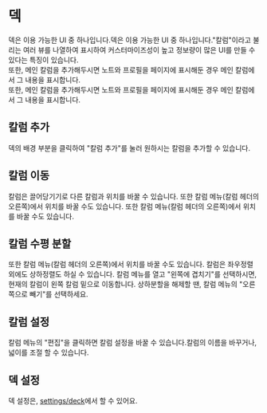 # 덱

덱은 이용 가능한 UI 중 하나입니다.덱은 이용 가능한 UI 중 하나입니다."칼럼"이라고 불리는 여러 뷰를 나열하여 표시하여 커스터마이즈성이 높고 정보량이 많은 UI를 만들 수 있다는 특징이 있습니다.\
또한, 메인 칼럼을 추가해두시면 노트와 프로필을 페이지에 표시해둔 경우 메인 칼럼에서 그 내용을 표시합니다.\
또한, 메인 칼럼을 추가해두시면 노트와 프로필을 페이지에 표시해둔 경우 메인 칼럼에서 그 내용을 표시합니다.

## 칼럼 추가

덱의 배경 부분을 클릭하여 "칼럼 추가"를 눌러 원하시는 칼럼을 추가할 수 있습니다.

## 칼럼 이동

칼럼은 끌어당기기로 다른 칼럼과 위치를 바꿀 수 있습니다. 또한 칼럼 메뉴(칼럼 헤더의 오른쪽)에서 위치를 바꿀 수도 있습니다. 또한 칼럼 메뉴(칼럼 헤더의 오른쪽)에서 위치를 바꿀 수도 있습니다.

## 칼럼 수평 분할

또한 칼럼 메뉴(칼럼 헤더의 오른쪽)에서 위치를 바꿀 수도 있습니다. 칼럼은 좌우정렬 외에도 상하정렬도 하실 수 있습니다. 칼럼 메뉴를 열고 "왼쪽에 겹치기"를 선택하시면, 현재의 칼럼이 왼쪽 칼럼 밑으로 이동합니다. 상하분할을 해제할 땐, 칼럼 메뉴의 "오른쪽으로 빼기"를 선택하세요.

## 칼럼 설정

칼럼 메뉴의 "편집"을 클릭하면 칼럼 설정을 바꿀 수 있습니다.칼럼의 이름을 바꾸거나, 넓이를 조절 할 수 있습니다.

## 덱 설정

덱 설정은, [settings/deck](/settings/deck)에서 할 수 있어요.
